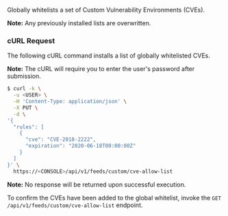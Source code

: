 Globally whitelists a set of Custom Vulnerability Environments (CVEs).

**Note:** Any previously installed lists are overwritten.

### cURL Request

The following cURL command installs a list of globally whitelisted CVEs.

**Note:** The cURL will require you to enter the user's password after submission.

```bash
$ curl -k \
  -u <USER> \
  -H 'Content-Type: application/json' \
  -X PUT \
  -d \
'{
  "rules": [
    {
      "cve": "CVE-2018-2222",
      "expiration": "2020-06-18T00:00:00Z"
    }
  ]
}' \
  https://<CONSOLE>/api/v1/feeds/custom/cve-allow-list
```

**Note:** No response will be returned upon successful execution.

To confirm the CVEs have been added to the global whitelist, invoke the `GET /api/v1/feeds/custom/cve-allow-list` endpoint.


